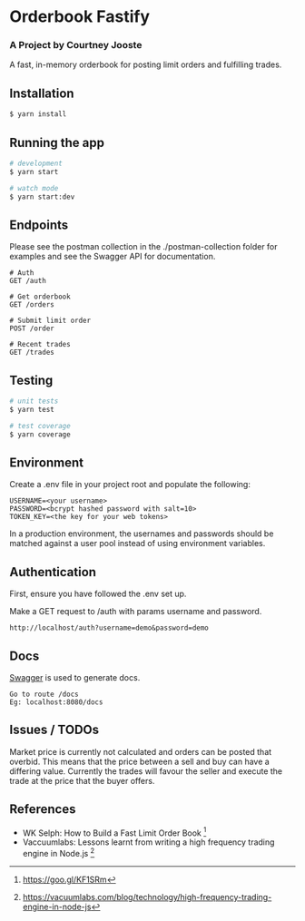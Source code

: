 # Orderbook Fastify

### A Project by Courtney Jooste

A fast, in-memory orderbook for posting limit orders and fulfilling trades.

## Installation

```bash
$ yarn install
```

## Running the app

```bash
# development
$ yarn start

# watch mode
$ yarn start:dev
```

## Endpoints

Please see the postman collection in the ./postman-collection folder for examples and see the Swagger API for documentation.

```http request
# Auth
GET /auth

# Get orderbook
GET /orders

# Submit limit order
POST /order

# Recent trades
GET /trades
```

## Testing

```bash
# unit tests
$ yarn test

# test coverage
$ yarn coverage
```

## Environment

Create a .env file in your project root and populate the following:

```dotenv
USERNAME=<your username>
PASSWORD=<bcrypt hashed password with salt=10>
TOKEN_KEY=<the key for your web tokens>
```

In a production environment, the usernames and passwords should be matched against a user pool instead of using environment variables.

## Authentication

First, ensure you have followed the .env set up.

Make a GET request to /auth with params username and password.

```http request
http://localhost/auth?username=demo&password=demo
```

## Docs

[Swagger](https://swagger.io) is used to generate docs.

```http request
Go to route /docs
Eg: localhost:8080/docs
```

## Issues / TODOs

Market price is currently not calculated and orders can be posted that overbid. This means that the price between a sell and buy can have a differing value. Currently the trades will favour the seller and execute the trade at the price that the buyer offers.

## References

- WK Selph: How to Build a Fast Limit Order Book [^1]
- Vaccuumlabs: Lessons learnt from writing a high frequency trading engine in Node.js [^2]

[^1]: https://goo.gl/KF1SRm
[^2]: https://vacuumlabs.com/blog/technology/high-frequency-trading-engine-in-node-js
